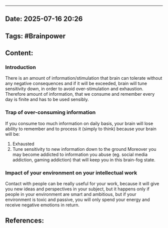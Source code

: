  ---

## Date: 2025-07-16 20:26 

## Tags:  #Brainpower 


## Content:

### Introduction

There is an amount of information/stimulation that brain can tolerate without any negative consequences and if it will be exceeded,  brain will tune sensitivity down, in order to avoid over-stimulation and exhaustion. Therefore amount of information, that we consume and remember every day is finite and has to be used sensibly.  
### Trap of over-consuming information

If you consume too much information on daily basis, your brain will lose ability to remember and to process it (simply to think) because your brain will be:
1. Exhausted
2. Tune sensitivity to new information down to the ground
Moreover you may become addicted to information you abuse (eg. social media addiction, gaming addiction) that will keep you in this brain-fog state.

### Impact of your environment on your intellectual work

Contact with people can be really useful for your work, because it will give you new ideas and perspectives in your subject, but it happens only if people in your environment are smart and ambitious, but if your environment is toxic and passive, you will only spend your energy and receive negative emotions in return. 

## References: